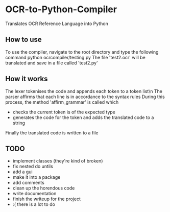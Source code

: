 # OCR-to-Python-Compiler
Translates OCR Reference Language into Python


## How to use
To use the compiler, navigate to the root directory and type the following command
  python ocrcompiler/testing.py
The file 'test2.ocr' will be translated and save in a file called 'test2.py'


## How it works
The lexer tokenises the code and appends each token to a token list\n
The parser affirms that each line is in accordance to the syntax rules
During this process, the method 'affirm_grammar' is called which
- checks the current token is of the expected type
- generates the code for the token and adds the translated code to a string

Finally the translated code is written to a file


## TODO
  - implement classes (they're kind of broken)
  - fix nested do untils
  - add a gui
  - make it into a package
  - add comments
  - clean up the horendous code
  - write documentation
  - finish the writeup for the project
  - :( there is a lot to do 
